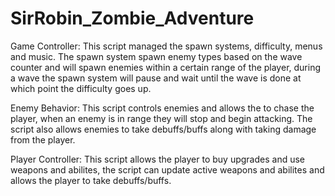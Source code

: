 # SirRobin_Zombie_Adventure
Game Controller: This script managed the spawn systems, difficulty, menus and music. The spawn system spawn enemy types based on the wave counter and will spawn enemies within a certain range of the player, during a wave the spawn system will pause and wait until the wave is done at which point the difficulty goes up.


Enemy Behavior: This script controls enemies and allows the to chase the player, when an enemy is in range they will stop and begin attacking. The script also allows enemies to take debuffs/buffs along with taking damage from the player.


Player Controller: This script allows the player to buy upgrades and use weapons and abilites, the script can update active weapons and abilites and allows the player to take debuffs/buffs.
